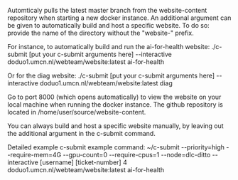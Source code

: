 Automticaly pulls the latest master branch from the website-content repository when starting a new docker instance. An additional argument can be given to automatically build and host a specific website. To do so: provide the name of the directory without the "website-" prefix. 

For instance, to automatically build and run the ai-for-health website:
./c-submit [put your c-submit arguments here] --interactive doduo1.umcn.nl/webteam/website:latest ai-for-health

Or for the diag website: 
./c-submit [put your c-submit arguments here] --interactive doduo1.umcn.nl/webteam/website:latest diag

Go to port 8000 (which opens automatically) to view the website on your local machine when running the docker instance. The github repository is located in /home/user/source/website-content.

You can always build and host a specific website manually, by leaving out the additional argument in the c-submit command. 

Detailed example c-submit example command:
~/c-submit --priority=high --require-mem=4G --gpu-count=0 --require-cpus=1 --node=dlc-ditto --interactive [username] [ticket-number] 4 doduo1.umcn.nl/webteam/website:latest ai-for-health
